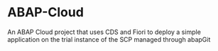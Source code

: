 # ABAP-Cloud
An ABAP Cloud project that uses CDS and Fiori to deploy a simple application on the trial instance of the SCP managed through abapGit
